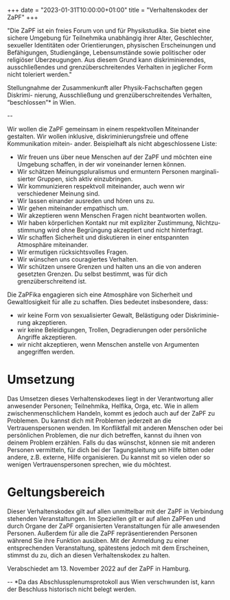 +++
 date = "2023-01-31T10:00:00+01:00"
 title = "Verhaltenskodex der ZaPF"
+++


"Die ZaPF ist ein freies Forum von und für Physikstudika. Sie bietet eine sichere Umgebung für Teilnehmika unabhängig ihrer Alter, Geschlechter, sexueller Identitäten oder Orientierungen, physischen Erscheinungen und Befähigungen, Studiengänge, Lebensumstände sowie politischer oder religiöser Überzeugungen. Aus diesem Grund kann diskriminierendes, ausschließendes und grenzüberschreitendes Verhalten in jeglicher Form nicht toleriert werden."

Stellungnahme der Zusammenkunft aller Physik-Fachschaften gegen Diskrimi- nierung, Ausschließung und grenzüberschreitendes Verhalten, “beschlossen”* in Wien.

--

Wir wollen die ZaPF gemeinsam in einem respektvollen Miteinander gestalten.
Wir wollen inklusive, diskriminierungsfreie und offene Kommunikation mitein- ander.
Beispielhaft als nicht abgeschlossene Liste:

* Wir freuen uns über neue Menschen auf der ZaPF und möchten eine Umgebung schaffen, in der wir voneinander lernen können.
* Wir schätzen Meinungspluralismus und ermuntern Personen marginali- sierter Gruppen, sich aktiv einzubringen.
* Wir kommunizieren respektvoll miteinander, auch wenn wir verschiedener Meinung sind.
* Wir lassen einander ausreden und hören uns zu.
* Wir gehen miteinander empathisch um.
* Wir akzeptieren wenn Menschen Fragen nicht beantworten wollen.
* Wir haben körperlichen Kontakt nur mit expliziter Zustimmung, Nichtzu- stimmung wird ohne Begrüngung akzeptiert und nicht hinterfragt.
* Wir schaffen Sicherheit und diskutieren in einer entspannten Atmosphäre miteinander.
* Wir ermutigen rücksichtsvolles Fragen.
* Wir wünschen uns couragiertes Verhalten.
* Wir schützen unsere Grenzen und halten uns an die von anderen gesetzten Grenzen. Du selbst bestimmt, was für dich grenzüberschreitend ist.

Die ZaPFika engagieren sich eine Atmosphäre von Sicherheit und Gewaltlosigkeit für alle zu schaffen. Dies bedeutet insbesondere, dass:
* wir keine Form von sexualisierter Gewalt, Belästigung oder Diskriminie- rung akzeptieren.
* wir keine Beleidigungen, Trollen, Degradierungen oder persönliche Angriffe akzeptieren.
* wir nicht akzeptieren, wenn Menschen anstelle von Argumenten angegriffen werden.

# Umsetzung

Das Umsetzen dieses Verhaltenskodexes liegt in der Verantwortung aller anwesender Personen; Teilnehmika, Helfika, Orga, etc. Wie in allem zwischenmenschlichem Handeln, kommt es jedoch auch auf der ZaPF zu Problemen.
Du kannst dich mit Problemen jederzeit an die Vertrauenspersonen wenden. Im Konfliktfall mit anderen Menschen oder bei persönlichen Problemen, die nur dich betreffen, kannst du ihnen von deinem Problem erzählen. Falls du das wünschst, können sie mit anderen Personen vermitteln, für dich bei der Tagungsleitung um Hilfe bitten oder andere, z.B. externe, Hilfe organisieren.
Du kannst mit so vielen oder so wenigen Vertrauenspersonen sprechen, wie du möchtest.

# Geltungsbereich

Dieser Verhaltenskodex gilt auf allen unmittelbar mit der ZaPF in Verbindung stehenden Veranstaltungen. Im Speziellen gilt er auf allen ZaPFen und durch Organe der ZaPF organisierten Veranstaltungen für alle anwesenden Personen. Außerdem für alle die ZaPF repräsentierenden Personen während Sie ihre Funktion ausüben.
Mit der Anmeldung zu einer entsprechenden Veranstaltung, spätestens jedoch mit dem Erscheinen, stimmst du zu, dich an diesen Verhaltenskodex zu halten.

Verabschiedet am 13. November 2022 auf der ZaPF in Hamburg.

-- 
*Da das Abschlussplenumsprotokoll aus Wien verschwunden ist, kann der Beschluss historisch nicht belegt werden.